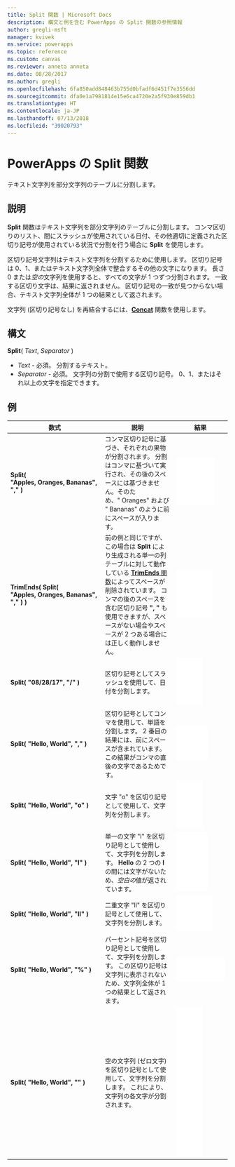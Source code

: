 ```yaml
---
title: Split 関数 | Microsoft Docs
description: 構文と例を含む PowerApps の Split 関数の参照情報
author: gregli-msft
manager: kvivek
ms.service: powerapps
ms.topic: reference
ms.custom: canvas
ms.reviewer: anneta anneta
ms.date: 08/28/2017
ms.author: gregli
ms.openlocfilehash: 6fa850add848463b755d0bfadf6d451f7e3556dd
ms.sourcegitcommit: dfa0e1a7981814e15e6ca4720e2a5f930e859db1
ms.translationtype: HT
ms.contentlocale: ja-JP
ms.lasthandoff: 07/13/2018
ms.locfileid: "39020793"
---
```

# <a name="split-function-in-powerapps"></a>PowerApps の Split 関数
テキスト文字列を部分文字列のテーブルに分割します。

## <a name="description"></a>説明
**Split** 関数はテキスト文字列を部分文字列のテーブルに分割します。  コンマ区切りのリスト、間にスラッシュが使用されている日付、その他適切に定義された区切り記号が使用されている状況で分割を行う場合に **Split** を使用します。  

区切り記号文字列はテキスト文字列を分割するために使用します。  区切り記号は 0、1、またはテキスト文字列全体で整合するその他の文字になります。  長さ 0 または*空の*文字列を使用すると、すべての文字が 1 つずつ分割されます。  一致する区切り文字は、結果に返されません。  区切り記号の一致が見つからない場合、テキスト文字列全体が 1 つの結果として返されます。

文字列 (区切り記号なし) を再結合するには、**[Concat](function-concatenate.md)** 関数を使用します。  

## <a name="syntax"></a>構文
**Split**( *Text*, *Separator* )

* *Text* - 必須。  分割するテキスト。
* *Separator* - 必須。  文字列の分割で使用する区切り記号。  0、1、またはそれ以上の文字を指定できます。

## <a name="examples"></a>例

| 数式 | 説明 | 結果 |
| --- | --- | --- |
| **Split( "Apples,&nbsp;Oranges,&nbsp;Bananas", "," )** |コンマ区切り記号に基づき、それぞれの果物が分割されます。  分割はコンマに基づいて実行され、その後のスペースには基づきません。そのため、"&nbsp;Oranges" および "&nbsp;Bananas" のように前にスペースが入ります。 |<style> img { max-width: none; } </style> ![](media/function-split/fruit1.png) |
| **TrimEnds( Split( "Apples,&nbsp;Oranges,&nbsp;Bananas", "," ) )** |前の例と同じですが、この場合は **Split** により生成される単一の列テーブルに対して動作している [**TrimEnds** 関数](function-trim.md)によってスペースが削除されています。 コンマの後のスペースを含む区切り記号 **",&nbsp;"** も使用できますが、スペースがない場合やスペースが 2 つある場合には正しく動作しません。 |<style> img { max-width: none; } </style> ![](media/function-split/fruit2.png) |
| **Split( "08/28/17", "/" )** |区切り記号としてスラッシュを使用して、日付を分割します。 |<style> img { max-width: none; } </style> ![](media/function-split/date.png) |
| **Split( "Hello,&nbsp;World", "," )** |区切り記号としてコンマを使用して、単語を分割します。  2 番目の結果には、前にスペースが含まれています。この結果がコンマの直後の文字であるためです。 |<style> img { max-width: none; } </style> ![](media/function-split/comma.png) |
| **Split( "Hello,&nbsp;World", "o" )** |文字 "o" を区切り記号として使用して、文字列を分割します。 |<style> img { max-width: none; } </style> ![](media/function-split/o.png) |
| **Split( "Hello,&nbsp;World", "l" )** |単一の文字 "l" を区切り記号として使用して、文字列を分割します。 **Hello** の 2 つの **l** の間には文字がないため、*空白の*値が返されています。 |<style> img { max-width: none; } </style> ![](media/function-split/l.png) |
| **Split( "Hello,&nbsp;World", "ll" )** |二重文字 "ll" を区切り記号として使用して、文字列を分割します。 |<style> img { max-width: none; } </style> ![](media/function-split/ll.png) |
| **Split( "Hello,&nbsp;World", "%" )** |パーセント記号を区切り記号として使用して、文字列を分割します。 この区切り記号は文字列に表示されないため、文字列全体が 1 つの結果として返されます。 |<style> img { max-width: none; } </style> ![](media/function-split/percent.png) |
| **Split( "Hello,&nbsp;World", "" )** |空の文字列 (ゼロ文字) を区切り記号として使用して、文字列を分割します。 これにより、文字列の各文字が分割されます。 |<style> img { max-width: none; } </style> ![](media/function-split/none.png) |

